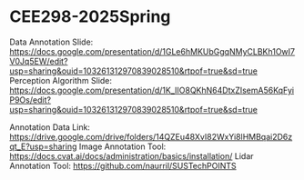 # CEE298-2025Spring

Data Annotation Slide: https://docs.google.com/presentation/d/1GLe6hMKUbGgqNMyCLBKh1OwI7V0Jq5EW/edit?usp=sharing&ouid=103261312970839028510&rtpof=true&sd=true
Perception Algorithm Slide: https://docs.google.com/presentation/d/1K_IIO8QKhN64DtxZIsemA56KqFyiP9Os/edit?usp=sharing&ouid=103261312970839028510&rtpof=true&sd=true

Annotation Data Link: https://drive.google.com/drive/folders/14QZEu48XvI82WxYi8lHMBqai2D6zqt_E?usp=sharing
Image Annotation Tool: https://docs.cvat.ai/docs/administration/basics/installation/
Lidar Annotation Tool: https://github.com/naurril/SUSTechPOINTS

